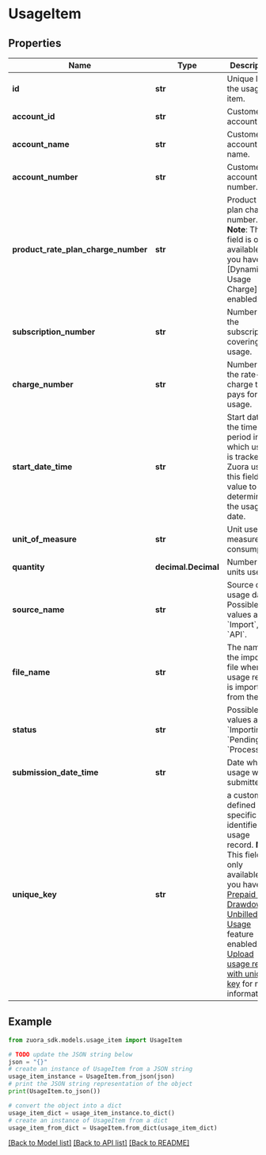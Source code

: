 # UsageItem


## Properties

Name | Type | Description | Notes
------------ | ------------- | ------------- | -------------
**id** | **str** | Unique ID for the usage item.  | [optional] 
**account_id** | **str** | Customer account ID.  | [optional] 
**account_name** | **str** | Customer account name.  | [optional] 
**account_number** | **str** | Customer account number.  | [optional] 
**product_rate_plan_charge_number** | **str** | Product rate plan charge number. **Note**: This field is only available if you have the [Dynamic Usage Charge] enabled.  | [optional] 
**subscription_number** | **str** | Number of the subscription covering this usage.  | [optional] 
**charge_number** | **str** | Number of the rate-plan charge that pays for this usage.  | [optional] 
**start_date_time** | **str** | Start date of the time period in which usage is tracked. Zuora uses this field value to determine the usage date.  | [optional] 
**unit_of_measure** | **str** | Unit used to measure consumption.  | [optional] 
**quantity** | **decimal.Decimal** | Number of units used.  | [optional] 
**source_name** | **str** | Source of the usage data. Possible values are: &#x60;Import&#x60;, &#x60;API&#x60;.  | [optional] 
**file_name** | **str** | The name of the import file when the usage record is imported from the file.  | [optional] 
**status** | **str** | Possible values are: &#x60;Importing&#x60;, &#x60;Pending&#x60;, &#x60;Processed&#x60;.  | [optional] 
**submission_date_time** | **str** | Date when usage was submitted.  | [optional] 
**unique_key** | **str** | a customer-defined specific identifier of a usage record.  **Note**: This field is only available if you have the [Prepaid with Drawdown](https://knowledgecenter.zuora.com/Billing/Billing_and_Payments/J_Billing_Operations/Prepaid_with_Drawdown) or  [Unbilled Usage](https://knowledgecenter.zuora.com/Zuora_Billing/Bill_your_customers/Bill_for_usage_or_prepaid_products/Advanced_Consumption_Billing/Unbilled_Usage) feature enabled. See [Upload usage record with unique key](https://knowledgecenter.zuora.com/Billing/Billing_and_Payments/J_Billing_Operations/Prepaid_with_Drawdown/Prepaid_balance_transactions#Upload_usage_record_with_unique_key) for more information.  | [optional] 

## Example

```python
from zuora_sdk.models.usage_item import UsageItem

# TODO update the JSON string below
json = "{}"
# create an instance of UsageItem from a JSON string
usage_item_instance = UsageItem.from_json(json)
# print the JSON string representation of the object
print(UsageItem.to_json())

# convert the object into a dict
usage_item_dict = usage_item_instance.to_dict()
# create an instance of UsageItem from a dict
usage_item_from_dict = UsageItem.from_dict(usage_item_dict)
```
[[Back to Model list]](../README.md#documentation-for-models) [[Back to API list]](../README.md#documentation-for-api-endpoints) [[Back to README]](../README.md)


